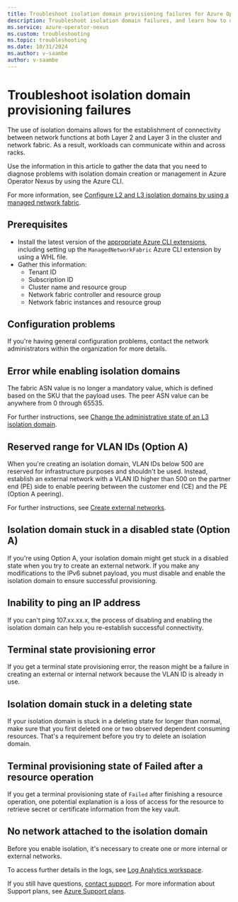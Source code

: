 ```yaml
---
title: Troubleshoot isolation domain provisioning failures for Azure Operator Nexus
description: Troubleshoot isolation domain failures, and learn how to debug failure codes.
ms.service: azure-operator-nexus
ms.custom: troubleshooting
ms.topic: troubleshooting
ms.date: 10/31/2024
ms.author: v-saambe
author: v-saambe
---
```


# Troubleshoot isolation domain provisioning failures

The use of isolation domains allows for the establishment of connectivity between network functions at both Layer 2 and Layer 3 in the cluster and network fabric. As a result, workloads can communicate within and across racks.

Use the information in this article to gather the data that you need to diagnose problems with isolation domain creation or management in Azure Operator Nexus by using the Azure CLI.

For more information, see [Configure L2 and L3 isolation domains by using a managed network fabric](./howto-configure-isolation-domain.md).

## Prerequisites

* Install the latest version of the [appropriate Azure CLI extensions](./howto-install-cli-extensions.md), including setting up the `ManagedNetworkFabric` Azure CLI extension by using a WHL file.
* Gather this information:
  * Tenant ID
  * Subscription ID
  * Cluster name and resource group
  * Network fabric controller and resource group
  * Network fabric instances and resource group

## Configuration problems

If you're having general configuration problems, contact the network administrators within the organization for more details.

## Error while enabling isolation domains  

The fabric ASN value is no longer a mandatory value, which is defined based on the SKU that the payload uses. The peer ASN value can be anywhere from 0 through 65535.

For further instructions, see [Change the administrative state of an L3 isolation domain](./howto-configure-isolation-domain.md#change-the-administrative-state-of-an-l3-isolation-domain).

## Reserved range for VLAN IDs (Option A)

When you're creating an isolation domain, VLAN IDs below 500 are reserved for infrastructure purposes and shouldn't be used. Instead, establish an external network with a VLAN ID higher than 500 on the partner end (PE) side to enable peering between the customer end (CE) and the PE (Option A peering).

For further instructions, see [Create external networks](./howto-configure-isolation-domain.md#create-an-external-network-with-option-a).

## Isolation domain stuck in a disabled state (Option A)

If you're using Option A, your isolation domain might get stuck in a disabled state when you try to create an external network. If you make any modifications to the IPv6 subnet payload, you must disable and enable the isolation domain to ensure successful provisioning.

## Inability to ping an IP address

If you can't ping 107.xx.xx.x, the process of disabling and enabling the isolation domain can help you re-establish successful connectivity.

## Terminal state provisioning error

If you get a terminal state provisioning error, the reason might be a failure in creating an external or internal network because the VLAN ID is already in use.

## Isolation domain stuck in a deleting state

If your isolation domain is stuck in a deleting state for longer than normal, make sure that you first deleted one or two observed dependent consuming resources. That's a requirement before you try to delete an isolation domain.

## Terminal provisioning state of Failed after a resource operation

If you get a terminal provisioning state of `Failed` after finishing a resource operation, one potential explanation is a loss of access for the resource to retrieve secret or certificate information from the key vault.

## No network attached to the isolation domain

Before you enable isolation, it's necessary to create one or more internal or external networks.

To access further details in the logs, see [Log Analytics workspace](/azure/operator-nexus/concepts-observability#log-analytic-workspace).

If you still have questions, [contact support](https://portal.azure.com/?#blade/Microsoft_Azure_Support/HelpAndSupportBlade).
For more information about Support plans, see [Azure Support plans](https://azure.microsoft.com/support/plans/response/).
